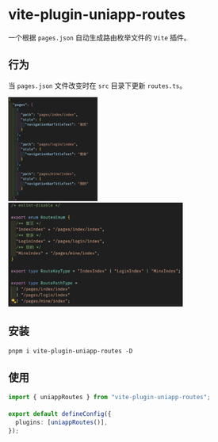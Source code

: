 # vite-plugin-uniapp-routes

一个根据 `pages.json` 自动生成路由枚举文件的 `Vite` 插件。

## 行为

当 `pages.json` 文件改变时在 `src` 目录下更新 `routes.ts`。

<img src='../../static/pages.png' width='180px' /><img src='../../static/routes.png' width='352px'  />

## 安装

`pnpm i vite-plugin-uniapp-routes -D`

## 使用

```ts
import { uniappRoutes } from "vite-plugin-uniapp-routes";

export default defineConfig({
  plugins: [uniappRoutes()],
});
```
